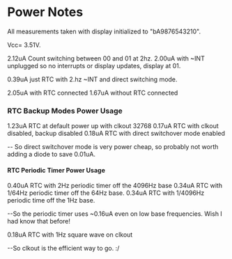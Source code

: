 # Power Notes

All measurements taken with display initialized to "bA9876543210".

Vcc= 3.51V.



2.12uA Count switching between 00 and 01 at 2hz. 
2.00uA with ~INT unplugged so no interrupts or display updates, display at 01.

0.39uA just RTC with 2.hz ~INT and direct switching mode.


 

2.05uA with RTC connected
1.67uA without RTC connected

### RTC Backup Modes Power Usage
1.23uA RTC at default power up with clkout 32768
0.17uA RTC with clkout disabled, backup disabled
0.18uA RTC with direct switchover mode enabled

-- So direct switchover mode is very power cheap, so probably not worth adding a diode to save 0.01uA.

#### RTC Periodic Timer Power Usage

0.40uA RTC with 2Hz periodic timer off the 4096Hz base
0.34uA RTC with 1/64Hz periodic timer off the 64Hz base.
0.34uA RTC with 1/4096Hz periodic time off the 1Hz base.

--So the periodic timer uses ~0.16uA even on low base frequencies. Wish I had know that before!

0.18uA RTC with 1Hz square wave on clkout

--So clkout is the efficient way to go. :/




 



 
 
